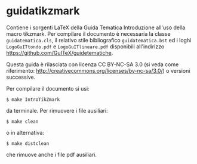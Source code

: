 guidatikzmark
=============

Contiene i sorgenti LaTeX della Guida Tematica Introduzione all'uso della macro tikzmark.
Per compilare il documento è necessaria la classe `guidatematica.cls`, il relativo stile
bibliografico `guidatematica.bst` ed i loghi `LogoGuITtondo.pdf` e `LogoGuITlineare.pdf`
disponibili all'indirizzo https://github.com/GuITeX/guidetematiche.

Questa guida è rilasciata con licenza CC BY-NC-SA 3.0 (si veda come
riferimento: http://creativecommons.org/licenses/by-nc-sa/3.0/) o versioni
successive.

Per compilare il documento si usi:
````
$ make IntroTikZmark
````
da terminale. Per rimuovere i file ausiliari:
````
$ make clean
````
o in alternativa:
````
$ make distclean
````
che rimuove anche i file pdf ausiliari.
